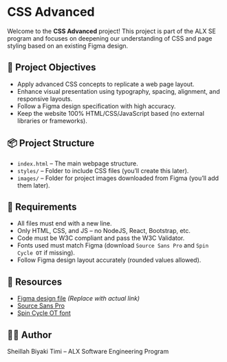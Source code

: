 # CSS Advanced

Welcome to the **CSS Advanced** project! This project is part of the ALX SE program and focuses on deepening our understanding of CSS and page styling based on an existing Figma design.

## 🎯 Project Objectives

- Apply advanced CSS concepts to replicate a web page layout.
- Enhance visual presentation using typography, spacing, alignment, and responsive layouts.
- Follow a Figma design specification with high accuracy.
- Keep the website 100% HTML/CSS/JavaScript based (no external libraries or frameworks).

## 📦 Project Structure

- `index.html` – The main webpage structure.
- `styles/` – Folder to include CSS files (you’ll create this later).
- `images/` – Folder for project images downloaded from Figma (you’ll add them later).

## 🔧 Requirements

- All files must end with a new line.
- Only HTML, CSS, and JS – no NodeJS, React, Bootstrap, etc.
- Code must be W3C compliant and pass the W3C Validator.
- Fonts used must match Figma (download `Source Sans Pro` and `Spin Cycle OT` if missing).
- Follow Figma design layout accurately (rounded values allowed).

## 🔗 Resources

- [Figma design file](#) *(Replace with actual link)*
- [Source Sans Pro](https://fonts.google.com/specimen/Source+Sans+Pro)
- [Spin Cycle OT font](https://www.fonts.com/font/spin-cycle)

## 👨‍💻 Author

Sheillah Biyaki Timi – ALX Software Engineering Program
